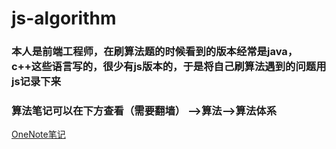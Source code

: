 # js-algorithm
### 本人是前端工程师，在刷算法题的时候看到的版本经常是java，c++这些语言写的，很少有js版本的，于是将自己刷算法遇到的问题用js记录下来
### 算法笔记可以在下方查看（需要翻墙）  -->算法-->算法体系
[OneNote笔记](https://1drv.ms/u/s!AsRmC2wcOgkJgXkLnjhnEKVvR9x1)
